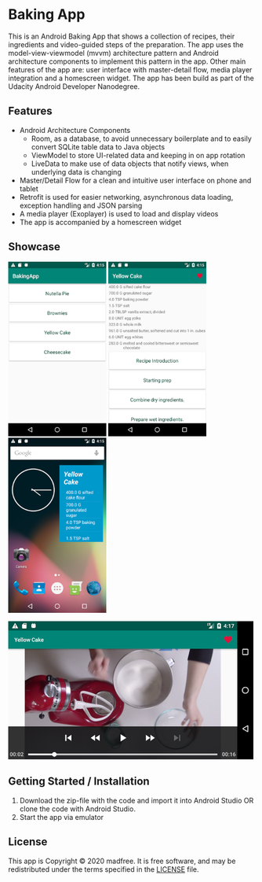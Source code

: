 # Baking App

This is an Android Baking App that shows a collection of recipes, their ingredients and video-guided steps of the preparation. The app uses the model-view-viewmodel (mvvm) architecture pattern and Android architecture components to implement this pattern in the app. Other main features of the app are: user interface with master-detail flow, media player integration and a homescreen widget.
The app has been build as part of the Udacity Android Developer Nanodegree.

## Features

- Android Architecture Components
    - Room, as a database, to avoid unnecessary boilerplate and to easily convert SQLite table data to Java objects
    - ViewModel to store UI-related data and keeping in on app rotation
    - LiveData to make use of data objects that notify views, when underlying data is changing
- Master/Detail Flow for a clean and intuitive user interface on phone and tablet
- Retrofit is used for easier networking, asynchronous data loading, exception handling and JSON parsing
- A media player (Exoplayer) is used to load and display videos
- The app is accompanied by a homescreen widget

## Showcase

<img src=/screenshots/1.png width="200">   <img src=/screenshots/2.png width="200">   <img src=/screenshots/4.png width="200">

<img src=/screenshots/3.png width="500">

## Getting Started / Installation
1. Download the zip-file with the code and import it into Android Studio OR clone the code with Android Studio.
2. Start the app via emulator

## License
This app is Copyright © 2020 madfree. It is free software, and may be redistributed under the terms specified in the [LICENSE](/LICENSE) file.
